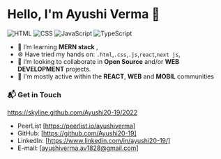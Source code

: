 
# Hello, I'm Ayushi Verma 👋

![HTML](https://img.shields.io/badge/HTML-Expert-orange)
![CSS](https://img.shields.io/badge/CSS-Expert-blue)
![JavaScript](https://img.shields.io/badge/JavaScript-Intermediate-yellow)
![TypeScript](https://img.shields.io/badge/React-Intermediate-lightgrey)


- 🌱 I’m learning **MERN stack** ,
- ⚙️ Have tried my hands on: `.html`,`.css`,`.js`,`react`,`next js`,
- 👯 I’m looking to collaborate in **Open Source** and/or **WEB DEVELOPMENT** projects.
- 💬 I'm mostly active within the **REACT**, **WEB** and **MOBIL** communities

### 📬 Get in Touch

https://skyline.github.com/Ayushi20-19/2022
- PeerList [https://peerlist.io/ayushiverma]
- GitHub: [https://github.com/Ayushi20-19]
- LinkedIn: [https://www.linkedin.com/in/ayushi20-19/]
- E-mail: [ayushiverma.av1828@gmail.com]



